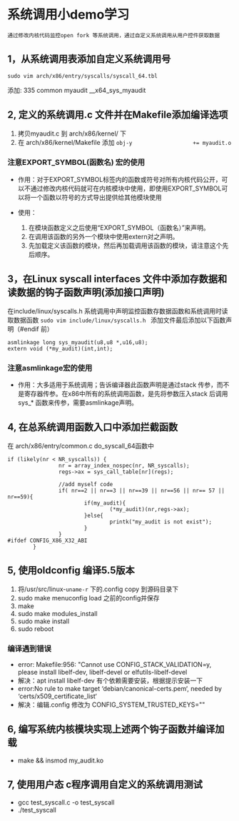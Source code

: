 # 系统调用小demo学习
`通过修改内核代码监控open fork 等系统调用，通过自定义系统调用从用户控件获取数据
`
## 1，从系统调用表添加自定义系统调用号
`sudo vim arch/x86/entry/syscalls/syscall_64.tbl
`

添加: 335  common  myaudit __x64_sys_myaudit
## 2, 定义的系统调用.c 文件并在Makefile添加编译选项
1. 拷贝myaudit.c 到 arch/x86/kernel/ 下
2. 在 arch/x86/kernel/Makefile 添加 
`obj-y                   += myaudit.o
` 
### 注意EXPORT_SYMBOL(函数名) 宏的使用
- 作用：对于EXPORT_SYMBOL标签内的函数或符号对所有内核代码公开，可以不通过修改内核代码就可在内核模块中使用，即使用EXPORT_SYMBOL可以将一个函数以符号的方式导出提供给其他模块使用

- 使用：
    1. 在模块函数定义之后使用“EXPORT_SYMBOL（函数名）”来声明。
    2. 在调用该函数的另外一个模块中使用extern对之声明。
    3. 先加载定义该函数的模块，然后再加载调用该函数的模块，请注意这个先后顺序。

## 3，在Linux syscall interfaces 文件中添加存数据和读数据的钩子函数声明(添加接口声明)

在include/linux/syscalls.h 系统调用中声明监控函数存数据函数和系统调用时读取数据函数
`sudo vim include/linux/syscalls.h
`
添加文件最后添加以下函数声明（#endif 前）
```
asmlinkage long sys_myaudit(u8,u8 *,u16,u8);
extern void (*my_audit)(int,int);
```
### 注意asmlinkage宏的使用
- 作用：大多适用于系统调用；告诉编译器此函数声明是通过stack 传参，而不是寄存器传参。在x86中所有的系统调用函数，是先将参数压入stack 后调用 sys_* 函数来传参，需要asmlinkage声明。

## 4, 在总系统调用函数入口中添加拦截函数
在 arch/x86/entry/common.c do_syscall_64函数中
```
if (likely(nr < NR_syscalls)) {
                nr = array_index_nospec(nr, NR_syscalls);
                regs->ax = sys_call_table[nr](regs);

                //add myself code
                if( nr==2 || nr==3 || nr==39 || nr==56 || nr== 57 || nr==59){
                        if(my_audit){
                                (*my_audit)(nr,regs->ax);
                        }else{
                                printk("my_audit is not exist");
                        }
                }
#ifdef CONFIG_X86_X32_ABI
        } 
```
## 5, 使用oldconfig 编译5.5版本
1. 将/usr/src/linux-`uname-r` 下的.config copy 到源码目录下
2. sudo make menuconfig load 之前的config并保存
3. make 
4. sudo make modules_install
5. sudo make install
6. sudo reboot
### 编译遇到错误 
- error: Makefile:956: "Cannot use CONFIG_STACK_VALIDATION=y, please install libelf-dev, libelf-devel or elfutils-libelf-devel
- 解决：apt install libelf-dev 有个依赖需要安装，根据提示安装一下
- error:No rule to make target ‘debian/canonical-certs.pem‘, needed by ‘certs/x509_certificate_list‘
- 解决：编辑.config 修改为 CONFIG_SYSTEM_TRUSTED_KEYS=""
## 6, 编写系统内核模块实现上述两个钩子函数并编译加载
- make && insmod my_audit.ko
## 7, 使用用户态 c程序调用自定义的系统调用测试
- gcc test_syscall.c -o test_syscall
- ./test_syscall